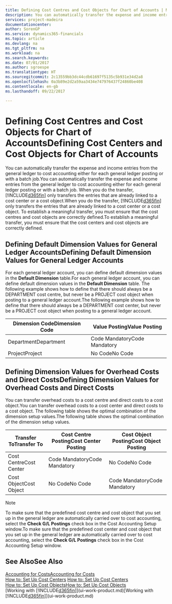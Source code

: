 ```yaml
---
title: Defining Cost Centres and Cost Objects for Chart of Accounts | Microsoft Docs
description: You can automatically transfer the expense and income entries from the general ledger to cost accounting either for each general ledger posting or with a batch job. When you do the transfer, the system only transfers the entries that are already linked to a cost centre or a cost object. To establish a meaningful transfer, you must ensure that the cost centres and cost objects are correctly defined.
services: project-madeira
documentationcenter: 
author: SorenGP
ms.service: dynamics365-financials
ms.topic: article
ms.devlang: na
ms.tgt_pltfrm: na
ms.workload: na
ms.search.keywords: 
ms.date: 07/01/2017
ms.author: sgroespe
ms.translationtype: HT
ms.sourcegitcommit: 2c13559bb3dc44cdb61697f5135c5b931e34d2a8
ms.openlocfilehash: 0a3b89e2d2a59aa3434e747976437f24860be408
ms.contentlocale: en-gb
ms.lasthandoff: 09/22/2017

---
```

# <a name="defining-cost-centers-and-cost-objects-for-chart-of-accounts"></a><span data-ttu-id="e619e-105">Defining Cost Centres and Cost Objects for Chart of Accounts</span><span class="sxs-lookup"><span data-stu-id="e619e-105">Defining Cost Centers and Cost Objects for Chart of Accounts</span></span>
<span data-ttu-id="e619e-106">You can automatically transfer the expense and income entries from the general ledger to cost accounting either for each general ledger posting or with a batch job.</span><span class="sxs-lookup"><span data-stu-id="e619e-106">You can automatically transfer the expense and income entries from the general ledger to cost accounting either for each general ledger posting or with a batch job.</span></span> <span data-ttu-id="e619e-107">When you do the transfer, [!INCLUDE[d365fin](includes/d365fin_md.md)] only transfers the entries that are already linked to a cost center or a cost object.</span><span class="sxs-lookup"><span data-stu-id="e619e-107">When you do the transfer, [!INCLUDE[d365fin](includes/d365fin_md.md)] only transfers the entries that are already linked to a cost center or a cost object.</span></span> <span data-ttu-id="e619e-108">To establish a meaningful transfer, you must ensure that the cost centres and cost objects are correctly defined.</span><span class="sxs-lookup"><span data-stu-id="e619e-108">To establish a meaningful transfer, you must ensure that the cost centers and cost objects are correctly defined.</span></span>  

## <a name="defining-default-dimension-values-for-general-ledger-accounts"></a><span data-ttu-id="e619e-109">Defining Default Dimension Values for General Ledger Accounts</span><span class="sxs-lookup"><span data-stu-id="e619e-109">Defining Default Dimension Values for General Ledger Accounts</span></span>  
<span data-ttu-id="e619e-110">For each general ledger account, you can define default dimension values in the **Default Dimension** table.</span><span class="sxs-lookup"><span data-stu-id="e619e-110">For each general ledger account, you can define default dimension values in the **Default Dimension** table.</span></span> <span data-ttu-id="e619e-111">The following example shows how to define that there should always be a DEPARTMENT cost centre, but never be a PROJECT cost object when posting to a general ledger account.</span><span class="sxs-lookup"><span data-stu-id="e619e-111">The following example shows how to define that there should always be a DEPARTMENT cost center, but never be a PROJECT cost object when posting to a general ledger account.</span></span>  

|<span data-ttu-id="e619e-112">**Dimension Code**</span><span class="sxs-lookup"><span data-stu-id="e619e-112">**Dimension Code**</span></span>|<span data-ttu-id="e619e-113">**Value Posting**</span><span class="sxs-lookup"><span data-stu-id="e619e-113">**Value Posting**</span></span>|  
|------------------------------------------|-----------------------------------------|  
|<span data-ttu-id="e619e-114">Department</span><span class="sxs-lookup"><span data-stu-id="e619e-114">Department</span></span>|<span data-ttu-id="e619e-115">Code Mandatory</span><span class="sxs-lookup"><span data-stu-id="e619e-115">Code Mandatory</span></span>|  
|<span data-ttu-id="e619e-116">Project</span><span class="sxs-lookup"><span data-stu-id="e619e-116">Project</span></span>|<span data-ttu-id="e619e-117">No Code</span><span class="sxs-lookup"><span data-stu-id="e619e-117">No Code</span></span>|  

## <a name="defining-dimension-values-for-overhead-costs-and-direct-costs"></a><span data-ttu-id="e619e-118">Defining Dimension Values for Overhead Costs and Direct Costs</span><span class="sxs-lookup"><span data-stu-id="e619e-118">Defining Dimension Values for Overhead Costs and Direct Costs</span></span>  
 <span data-ttu-id="e619e-119">You can transfer overhead costs to a cost centre and direct costs to a cost object.</span><span class="sxs-lookup"><span data-stu-id="e619e-119">You can transfer overhead costs to a cost center and direct costs to a cost object.</span></span> <span data-ttu-id="e619e-120">The following table shows the optimal combination of the dimension setup values.</span><span class="sxs-lookup"><span data-stu-id="e619e-120">The following table shows the optimal combination of the dimension setup values.</span></span>  

|<span data-ttu-id="e619e-121">Transfer To</span><span class="sxs-lookup"><span data-stu-id="e619e-121">Transfer To</span></span>|<span data-ttu-id="e619e-122">Cost Centre Posting</span><span class="sxs-lookup"><span data-stu-id="e619e-122">Cost Center Posting</span></span>|<span data-ttu-id="e619e-123">Cost Object Posting</span><span class="sxs-lookup"><span data-stu-id="e619e-123">Cost Object Posting</span></span>|  
|-----------------|-------------------------|-------------------------|  
|<span data-ttu-id="e619e-124">Cost Centre</span><span class="sxs-lookup"><span data-stu-id="e619e-124">Cost Center</span></span>|<span data-ttu-id="e619e-125">Code Mandatory</span><span class="sxs-lookup"><span data-stu-id="e619e-125">Code Mandatory</span></span>|<span data-ttu-id="e619e-126">No Code</span><span class="sxs-lookup"><span data-stu-id="e619e-126">No Code</span></span>|  
|<span data-ttu-id="e619e-127">Cost Object</span><span class="sxs-lookup"><span data-stu-id="e619e-127">Cost Object</span></span>|<span data-ttu-id="e619e-128">No Code</span><span class="sxs-lookup"><span data-stu-id="e619e-128">No Code</span></span>|<span data-ttu-id="e619e-129">Code Mandatory</span><span class="sxs-lookup"><span data-stu-id="e619e-129">Code Mandatory</span></span>|  

> [!NOTE]  
>  <span data-ttu-id="e619e-130">To make sure that the predefined cost centre and cost object that you set up in the general ledger are automatically carried over to cost accounting, select the **Check G/L Postings** check box in the Cost Accounting Setup window.</span><span class="sxs-lookup"><span data-stu-id="e619e-130">To make sure that the predefined cost center and cost object that you set up in the general ledger are automatically carried over to cost accounting, select the **Check G/L Postings** check box in the Cost Accounting Setup window.</span></span>  

## <a name="see-also"></a><span data-ttu-id="e619e-131">See Also</span><span class="sxs-lookup"><span data-stu-id="e619e-131">See Also</span></span>  
[<span data-ttu-id="e619e-132">Accounting for Costs</span><span class="sxs-lookup"><span data-stu-id="e619e-132">Accounting for Costs</span></span>](finance-manage-cost-accounting.md)  
<span data-ttu-id="e619e-133">[How to: Set Up Cost Centers](finance-how-to-set-up-cost-centers.md) </span><span class="sxs-lookup"><span data-stu-id="e619e-133">[How to: Set Up Cost Centers](finance-how-to-set-up-cost-centers.md) </span></span>  
[<span data-ttu-id="e619e-134">How to: Set Up Cost Objects</span><span class="sxs-lookup"><span data-stu-id="e619e-134">How to: Set Up Cost Objects</span></span>](finance-how-to-set-up-cost-objects.md)  
<span data-ttu-id="e619e-135">[Working with [!INCLUDE[d365fin](includes/d365fin_md.md)]](ui-work-product.md)</span><span class="sxs-lookup"><span data-stu-id="e619e-135">[Working with [!INCLUDE[d365fin](includes/d365fin_md.md)]](ui-work-product.md)</span></span>

